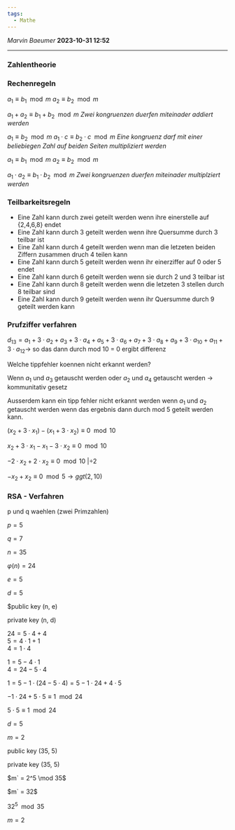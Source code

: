```yaml
---
tags:
  - Mathe
---
```

*Marvin Baeumer* **2023-10-31 12:52**

---
### Zahlentheorie
### Rechenregeln

$a_1 \equiv b_1 \mod m$
$a_2 \equiv b_2 \mod m$

$a_1 + a_2 \equiv b_1 + b_2 \mod m$
*Zwei kongruenzen duerfen miteinader addiert werden*

$a_1 \equiv b_2 \mod m$
$a_1 \cdot c \equiv b_2 \cdot c \mod m$
*Eine kongruenz darf mit einer beliebiegen Zahl auf beiden Seiten multipliziert werden*

$a_1 \equiv b_1 \mod m$
$a_2 \equiv b_2 \mod m$

$a_1 \cdot a_2 \equiv b_1 \cdot b_2 \mod m$
*Zwei kongruenzen duerfen miteinader multiplziert werden*

### Teilbarkeitsregeln
- Eine Zahl kann durch zwei geteilt werden wenn ihre einerstelle auf {2,4,6,8} endet
- Eine Zahl kann durch 3 geteilt werden wenn ihre Quersumme durch 3 teilbar ist
- Eine Zahl kann durch 4 geteilt werden wenn man die letzeten beiden Ziffern zusammen druch 4 teilen kann
- Eine Zahl kann durch 5 geteilt werden wenn ihr einerziffer auf 0 oder 5 endet
- Eine Zahl kann durch 6 geteilt werden wenn sie durch 2 und 3 teilbar ist
- Eine Zahl kann durch 8 geteilt werden wenn die letzeten 3 stellen durch 8 teilbar sind
- Eine Zahl kann durch 9 geteilt werden wenn ihr Quersumme durch 9 geteilt werden kann

### Prufziffer verfahren
$d_{13} = a_1 + 3 \cdot a_2 + a_3 + 3 \cdot a_4 + a_5 + 3 \cdot a_6 + a_7 + 3 \cdot a_8 + a_9 + 3 \cdot a_{10} + a_{11} + 3 \cdot a_{12} \rightarrow$ so das dann durch mod 10 = 0 ergibt differenz 

Welche tippfehler koennen nicht erkannt werden?

Wenn $a_1$ und $a_3$ getauscht werden oder $a_2$ und $a_4$ getauscht werden $\rightarrow$ kommunitativ gesetz

Ausserdem kann ein tipp fehler nicht erkannt werden wenn $a_1$ und $a_2$ getauscht werden wenn das ergebnis dann durch mod 5 geteilt werden kann.

$(x_2 + 3 \cdot x_1) - (x_1 + 3 \cdot x_2) \equiv 0 \mod 10$

$x_2 + 3 \cdot x_1 - x_1 - 3 \cdot x_2  \equiv 0 \mod 10$

$- 2 \cdot x_2 + 2 \cdot x_2  \equiv 0 \mod 10 ~ | \div 2$

$- x_2 + x_2 \equiv 0 \mod 5 \rightarrow ggt(2,10)$

### RSA - Verfahren
p und q waehlen (zwei Primzahlen)

$p = 5$

$q = 7$

$n = 35$

$\varphi(n) = 24$

$e = 5$

$d = 5$

$public key (n, e)

private key (n, d)

$24 = 5 \cdot 4 + 4$\
$5 = 4 \cdot 1 + 1$\
$4 = 1 \cdot 4$

$1 = 5 - 4 \cdot 1$\
$4 = 24 - 5 \cdot 4$

$1 = 5 - 1 \cdot (24 - 5 \cdot 4) = 5 - 1 \cdot 24 + 4 \cdot 5$

$- 1 \cdot 24 + 5 \cdot 5 \equiv 1 \mod 24$

$5 \cdot 5 \equiv 1 \mod 24$

$d = 5$

$m = 2$

public key (35, 5)

private key (35, 5)

$m` = 2^5 \mod 35$

$m` = 32$

$32^5 \mod 35$

$m = 2$